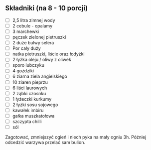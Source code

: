 ## Składniki (na 8 - 10 porcji)

- [ ] 2,5 litra zimnej wody
- [ ] 2 cebule - opalamy
- [ ] 3 marchewki
- [ ] pęczek zielonej pietruszki
- [ ] 2 duże bulwy selera
- [ ] Por cały duży
- [ ] natka pietruszki, liście oraz łodyżki
- [ ] 2 łyżka oleju / oliwy z oliwek
- [ ] sporo lubczyku
- [ ] 4 goździki
- [ ] 6 ziarna ziela angielskiego
- [ ] 10 ziaren pieprzu
- [ ] 6 liści laurowych
- [ ] 2 ząbki czosnku
- [ ] 1 łyżeczki kurkumy
- [ ] 2 łyżki sosu sojowego
- [ ] kawałek imbiru
- [ ] gałka muszkatołowa
- [ ] szczypta chilli
- [ ] sól

Zagotować, zmniejszyć ogień i niech pyka na mały ogniu 3h.
Później odcedzić warzywa przelać sam bulion.
